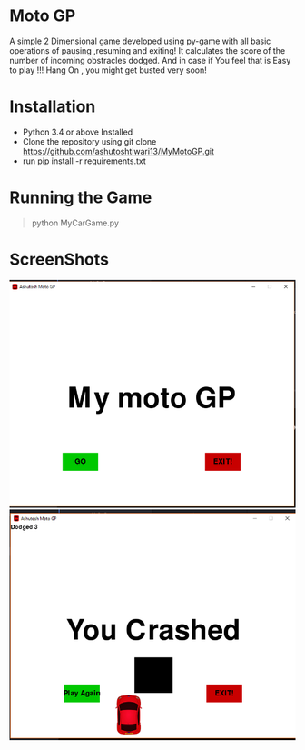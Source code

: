 # Moto GP #
A simple 2 Dimensional game developed using py-game with all basic operations of pausing ,resuming and exiting! It calculates the score of the number of incoming obstracles dodged.
And in case if You feel that is Easy to play !!! Hang On , you might get busted very soon!

# Installation #

* Python 3.4 or above Installed
* Clone the repository using git clone https://github.com/ashutoshtiwari13/MyMotoGP.git
* run pip install -r requirements.txt

# Running the Game #
> python MyCarGame.py



# ScreenShots #

![alt text](https://github.com/ashutoshtiwari13/MyMotoGP/blob/master/ss1.png)
![alt text](https://github.com/ashutoshtiwari13/MyMotoGP/blob/master/ss2.png)
